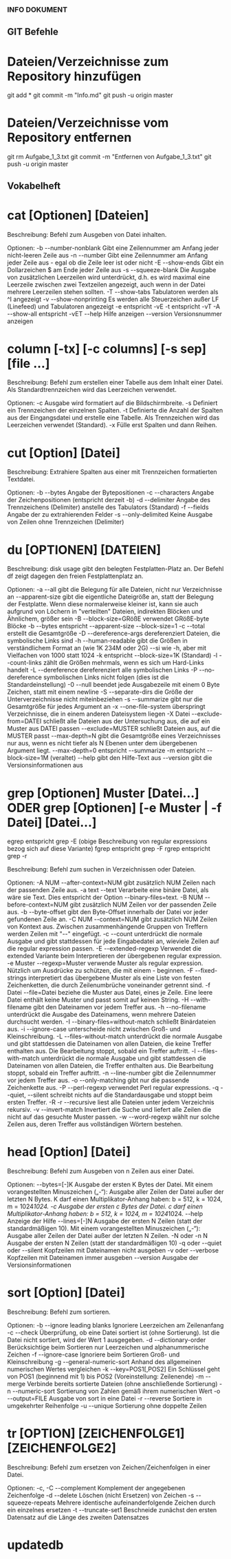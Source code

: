 ### INFO DOKUMENT

## GIT Befehle
# Dateien/Verzeichnisse zum Repository hinzufügen
git add *
git commit -m "Info.md"
git push -u origin master

# Dateien/Verzeichnisse vom Repository entfernen
git rm Aufgabe_1_3.txt
git commit -m "Entfernen von Aufgabe_1_3.txt"
git push -u origin master


## Vokabelheft

# cat [Optionen] [Dateien]
Beschreibung:
  Befehl zum Ausgeben von Datei inhalten.

Optionen:
    -b --number-nonblank	Gibt eine Zeilennummer am Anfang jeder nicht-leeren Zeile aus
    -n --number			Gibt eine Zeilennummer am Anfang jeder Zeile aus - egal ob die Zeile leer ist oder nicht
    -E --show-ends		Gibt ein Dollarzeichen $ am Ende jeder Zeile aus
    -s --squeeze-blank		Die Ausgabe von zusätzlichen Leerzeilen wird unterdrückt, d.h. es wird maximal eine Leerzeile zwischen zwei Textzeilen angezeigt, auch wenn in der Datei mehrere Leerzeilen stehen sollten.
    -T --show-tabs		Tabulatoren werden als ^I angezeigt
    -v --show-nonprinting	Es werden alle Steuerzeichen außer LF (Linefeed) und Tabulatoren angezeigt
    -e				entspricht -vE
    -t				entspricht -vT
    -A --show-all		entspricht -vET
       --help			Hilfe anzeigen
       --version		Versionsnummer anzeigen
       
# column [-tx] [-c columns] [-s sep] [file ...] 
Beschreibung:
  Befehl zum erstellen einer Tabelle aus dem Inhalt einer Datei.
  Als Standardtrennzeichen wird das Leerzeichen verwendet.
 
Optionen:
    -c 		Ausgabe wird formatiert auf die Bildschirmbreite.
    -s 		Definiert ein Trennzeichen der einzelnen Spalten.
    -t 		Definierte die Anzahl der Spalten aus der Eingangsdatei und erstelle eine Tabelle. Als Trennzeichen wird das Leerzeichen verwendet (Standard).
    -x 		Fülle erst Spalten und dann Reihen.

# cut [Option] [Datei]
Beschreibung:
  Extrahiere Spalten aus einer mit Trennzeichen formatierten Textdatei.
  
Optionen:
    -b --bytes			Angabe der Bytepositionen
    -c --characters		Angabe der Zeichenpositionen (entspricht derzeit -b)
    -d --delimiter		Angabe des Trennzeichens (Delimiter) anstelle des Tabulators (Standard)
    -f --fields			Angabe der zu extrahierenden Felder
    -s --only-delimited		Keine Ausgabe von Zeilen ohne Trennzeichen (Delimiter)

# du [OPTIONEN] [DATEIEN]
Beschreibung:
  disk usage gibt den belegten Festplatten-Platz an. 
  Der Befehl df zeigt dagegen den freien Festplattenplatz an.

Optionen:
    -a 		--all 			gibt die Belegung für alle Dateien, nicht nur Verzeichnisse an
		--apparent-size 	gibt die eigentliche Dateigröße an, statt der Belegung der Festplatte. Wenn diese normalerweise kleiner ist, kann sie auch aufgrund von Löchern in "verteilten" Dateien, indirekten Blöcken und Ähnlichem, größer sein
    -B 		--block-size=GRößE 	verwendet GRößE-byte Blöcke
    -b 		--bytes 		entspricht --apparent-size --block-size=1
    -c 		--total 		erstellt die Gesamtgröße
    -D 		--dereference-args 	dereferenziert Dateien, die symbolische Links sind
    -h 		--human-readable 	gibt die Größen in verständlichem Format an (wie 1K 234M oder 2G)
		--si 			wie -h, aber mit Vielfachen von 1000 statt 1024
    -k 					entspricht --block-size=1K (Standard)
    -l 		--count-links 		zählt die Größen mehrmals, wenn es sich um Hard-Links handelt
    -L 		--dereference 		dereferenziert alle symbolischen Links
    -P 		--no-dereference 	symbolischen Links nicht folgen (dies ist die Standardeinstellung)
    -0 		--null 			beendet jede Ausgabezeile mit einem 0 Byte Zeichen, statt mit einem newline
    -S 		--separate-dirs 	die Größe der Unterverzeichnisse nicht miteinbeziehen
    -s 		--summarize 		gibt nur die Gesamtgröße für jedes Argument an
    -x 		--one-file-system 	überspringt Verzeichnisse, die in einem anderen Dateisystem liegen
    -X Datei 	--exclude-from=DATEI 	schließt alle Dateien aus der Untersuchung aus, die auf ein Muster aus DATEI passen
		--exclude=MUSTER 	schließt Dateien aus, auf die MUSTER passt
		--max-depth=N 		gibt die Gesamtgröße eines Verzeichnisses nur aus, wenn es nicht tiefer als N Ebenen unter dem übergebenen Argument liegt. --max-depth=0 entspricht --summarize
    -m 					entspricht --block-size=1M (veraltet)
		--help 			gibt den Hilfe-Text aus
		--version 		gibt die Versionsinformationen aus

# grep [Optionen] Muster [Datei...] ODER grep [Optionen] [-e Muster | -f Datei] [Datei...]
  egrep entspricht grep -E (obige Beschreibung von regular expressions bezog sich auf diese Variante)
  fgrep entspricht grep -F
  rgrep entspricht grep -r 

Beschreibung:
  Befehl zum suchen in Verzeichnissen oder Dateien.

Optionen:
    -A NUM 	--after-context=NUM 	gibt zusätzlich NUM Zeilen nach der passenden Zeile aus.
    -a text 	--text 			Verarbeite eine binäre Datei, als wäre sie Text. Dies entspricht der Option --binary-files=text.
    -B NUM 	--before-context=NUM 	gibt zusätzlich NUM Zeilen vor der passenden Zeile aus.
    -b 		--byte-offset 		gibt den Byte-Offset innerhalb der Datei vor jeder gefundenen Zeile an.
    -C NUM 	--context=NUM 		gibt zusätzlich NUM Zeilen von Kontext aus. Zwischen zusammenhängende Gruppen von Treffern werden Zeilen mit "--" eingefügt.
    -c 		--count 	 	unterdrückt die normale Ausgabe und gibt stattdessen für jede Eingabedatei an, wieviele Zeilen auf die regular expression passen.
    -E 		--extended-regexp 	Verwendet die extended Variante beim Interpretieren der übergebenen regular expression.
    -e Muster 	--regexp=Muster 	verwende Muster als regular expression. Nützlich um Ausdrücke zu schützen, die mit einem - beginnen.
    -F 		--fixed-strings 	interpretiert das übergebene Muster als eine Liste von festen Zeichenketten, die durch Zeilenumbrüche voneinander getrennt sind.
    -f Datei 	--file=Datei 		beziehe die Muster aus Datei, eines je Zeile. Eine leere Datei enthält keine Muster und passt somit auf keinen String.
    -H 		--with-filename 	gibt den Dateinamen vor jedem Treffer aus.
    -h 		--no-filename 		unterdrückt die Ausgabe des Dateinamens, wenn mehrere Dateien durchsucht werden.
    -I 		--binary-files=without-match 	schließt Binärdateien aus.
    -i 		--ignore-case 		unterscheide nicht zwischen Groß- und Kleinschreibung.
    -L 		--files-without-match 	unterdrückt die normale Ausgabe und gibt stattdessen die Dateinamen von allen Dateien, die keine Treffer enthalten aus. Die Bearbeitung stoppt, sobald ein Treffer auftritt.
    -l 		--files-with-match 	unterdrückt die normale Ausgabe und gibt stattdessen die Dateinamen von allen Dateien, die Treffer enthalten aus. Die Bearbeitung stoppt, sobald ein Treffer auftritt.
    -n 		--line-number 		gibt die Zeilennummer vor jedem Treffer aus.
    -o 		--only-matching 	gibt nur die passende Zeichenkette aus.
    -P 		--perl-regexp 		verwendet Perl regular expressions.
    -q 		--quiet, --silent 	schreibt nichts auf die Standardausgabe und stoppt beim ersten Treffer.
    -R -r 	--recursive 		liest alle Dateien unter jedem Verzeichnis rekursiv.
    -v 		--invert-match 		Invertiert die Suche und liefert alle Zeilen die nicht auf das gesuchte Muster passen.
    -w 		--word-regexp 		wählt nur solche Zeilen aus, deren Treffer aus vollständigen Wörtern bestehen.


# head [Option] [Datei] 
Beschreibung:
  Befehl zum Ausgeben von n Zeilen aus einer Datei.
  
Optionen:
		--bytes=[-]K 		Ausgabe der ersten K Bytes der Datei. Mit einem vorangestellten Minuszeichen („-“): Ausgabe aller Zeilen der Datei außer der letzten N Bytes. K darf einen Multiplikator-Anhang haben: b = 512, k = 1024, m = 1024*1024.
    -c 					Ausgabe der ersten c Bytes der Datei. c darf einen Multiplikator-Anhang haben: b = 512, k = 1024, m = 1024*1024.
		--help 			Anzeige der Hilfe
		--lines=[-]N 		Ausgabe der ersten N Zeilen (statt der standardmäßigen 10). Mit einem vorangestellten Minuszeichen („-“): Ausgabe aller Zeilen der Datei außer der letzten N Zeilen.
    -N oder -n N 			Ausgabe der ersten N Zeilen (statt der standardmäßigen 10)
    -q oder 	--quiet oder --silent 	Kopfzeilen mit Dateinamen nicht ausgeben
    -v oder 	--verbose 		Kopfzeilen mit Dateinamen immer ausgeben
		--version 		Ausgabe der Versionsinformationen 

# sort [Option] [Datei]
Beschreibung:
  Befehl zum sortieren.

Optionen:
    -b --ignore leading blanks	Ignoriere Leerzeichen am Zeilenanfang
    -c --check			Überprüfung, ob eine Datei sortiert ist (ohne Sortierung). Ist die Datei nicht sortiert, wird der Wert 1 ausgegeben.
    -d --dictionary-order	Berücksichtige beim Sortieren nur Leerzeichen und alphanummerische Zeichen
    -f --ignore-case		Ignoriere beim Sortieren Groß- und Kleinschreibung
    -g --general-numeric-sort	Anhand des allgemeinen numerischen Wertes vergleichen
    -k --key=POS1[,POS2]	Ein Schlüssel geht von POS1 (beginnend mit 1) bis POS2 (Voreinstellung: Zeilenende)
    -m --merge			Verbinde bereits sortierte Dateien (ohne anschließende Sortierung)
    -n --numeric-sort 		Sortierung von Zahlen gemäß ihrem numerischen Wert
    -o --output=FILE		Ausgabe von sort in eine Datei
    -r --reverse		Sortiere in umgekehrter Reihenfolge
    -u --unique			Sortierung ohne doppelte Zeilen

# tr [OPTION] [ZEICHENFOLGE1] [ZEICHENFOLGE2]
Beschreibung:
  Befehl zum ersetzen von Zeichen/Zeichenfolgen in einer Datei.

Optionen:
    -c, -C --complement 	Komplement der angegebenen Zeichenfolge
    -d 	   --delete 		Löschen (nicht Ersetzen) von Zeichen
    -s 	   --squeeze-repeats 	Mehrere identische aufeinanderfolgende Zeichen durch ein einzelnes ersetzen
    -t 	   --truncate-set1 	Beschneide zunächst den ersten Datensatz auf die Länge des zweiten Datensatzes

# updatedb




